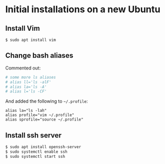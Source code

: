 # Initial installations on a new Ubuntu

## Install Vim

```
$ sudo apt install vim
```

## Change bash aliases

Commented out:

```bash
# some more ls aliases
# alias ll='ls -alF'
# alias la='ls -A'
# alias l='ls -CF'
```

And added the following to `~/.profile`:

```
alias la="ls -lah"
alias profile="vim ~/.profile"
alias sprofile="source ~/.profile"
```

## Install ssh server

```bash
$ sudo apt install openssh-server
$ sudo systemctl enable ssh
$ sudo systemctl start ssh
```
